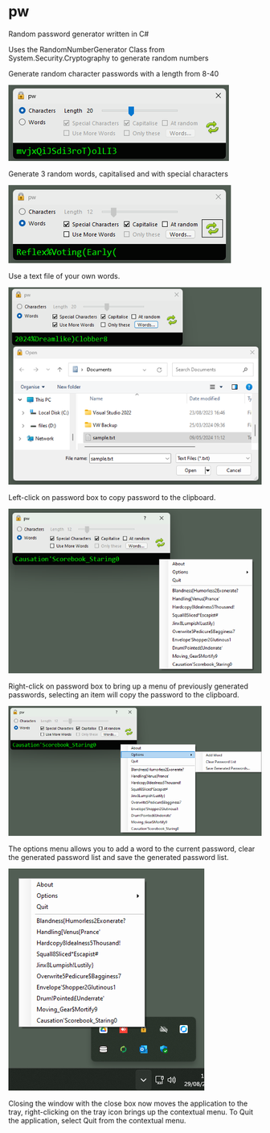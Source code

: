 # pw
Random password generator written in C#

Uses the RandomNumberGenerator Class from System.Security.Cryptography to generate random numbers

Generate random character passwords with a length from 8-40

![Random Characters](images/pw1.png)

Generate 3 random words, capitalised and with special characters 

![3 Words](images/pw2.png)

Use a text file of your own words. 

![Use your own words](images/pw3.png)

Left-click on password box to copy password to the clipboard.

![Right-click for contextual menu](images/pw5.png)

Right-click on password box to bring up a menu of previously generated passwords, selecting an item will copy the password to the clipboard.

![New options menu](images/pw6.png)

The options menu allows you to add a word to the current password, clear the generated password list and save the generated password list.

![Tray Icon](images/pw7.png)

Closing the window with the close box now moves the application to the tray, right-clicking on the tray icon brings up the contextual menu. 
To Quit the application, select Quit from the contextual menu.
